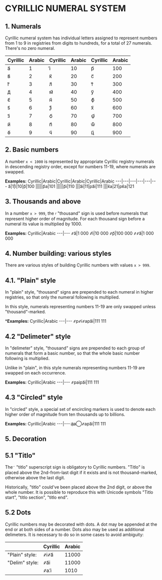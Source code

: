 # CYRILLIC NUMERAL SYSTEM

## 1. Numerals
Cyrillic numeral system has individual letters assigned to represent numbers from 1 to 9 in registries from digits to hundreds, for a total of 27 numerals. There's no zero numeral.

Cyrillic|Arabic|Cyrillic|Arabic|Cyrillic|Arabic
---|---|---|---|---|---
а҃|1|і҃|10|р҃|100
в҃|2|к҃|20|с҃|200
г҃|3|л҃|30|т҃|300
д҃|4|м҃|40|у҃|400
є҃|5|н҃|50|ф҃|500
ѕ҃|6|ѯ҃|60|х҃|600
з҃|7|ѻ҃|70|ѱ҃|700
и҃|8|п҃|80|ѿ҃|800
ѳ҃|9|ч҃|90|ц҃|900

## 2. Basic numbers
A number `x < 1000` is represented by appropriate Cyrillic registry numerals in descending registry order, except for numbers 11-19, where numerals are swapped.

**Examples:**
Cyrillic|Arabic|Cyrillic|Arabic|Cyrillic|Arabic
---|---|---|---|---|---
а҃|1|і҃|10|р҃|100
|||||р҃а|101
|||||р҃і|110
|||а҃і|11|ра҃і|111
|||к҃а|21|рк҃а|121

## 3. Thousands and above
In a number `x > 999`, the `҂` "thousand" sign is used before numerals that represent higher order of magnitude. For each thousand sign before a numeral its value is multiplied by 1000.

**Examples:**
Cyrillic|Arabic
---|---
҂а҃|1 000
҂і҃|10 000
҂р҃|100 000
҂҂а҃|1 000 000

## 4. Number building: various styles
There are various styles of building Cyrillic numbers with values `x > 999`.

## 4.1. "Plain" style
In "plain" style, "thousand" signs are prepended to each numeral in higher registries, so that only the numeral following is multiplied.

In this style, numerals representing numbers 11-19 are only swapped unless "thousand"-marked.

***Examples:**
Cyrillic|Arabic
---|---
҂р҂і҂ара҃і|111 111

## 4.2 "Delimeter" style
In "delimeter" style, "thousand" signs are prepended to each group of numerals that form a basic number, so that the whole basic number following is multiplied.

Unlike in "plain", in this style numerals representing numbers 11-19 are swapped on each occurrence.

**Examples:**
Cyrillic|Arabic
---|---
҂раіра҃і|111 111

## 4.3 "Circled" style
In "circled" style, a special set of encircling markers is used to denote each higher order of magnitude from ten thousands up to billions.

**Examples:**
Cyrillic|Arabic
---|---
а&#1160;а&#8413;҂ара҃і|111 111

## 5. Decoration

## 5.1 "Titlo"
The `҃`&nbsp; "titlo" superscript sign is obligatory to Cyrillic numbers. "Titlo" is placed above the 2nd-from-last digit if it exists and is not thousand-marked, otherwise above the last digit.

Historically, "titlo" could've been placed above the 2nd digit, or above the whole number. It is possible to reproduce this with Unicode symbols "Titlo start", "titlo section", "titlo end".

## 5.2 Dots
	
Cyrillic numbers may be decorated with dots. A dot may be appended at the end or at both sides of a number. Dots also may be used as additional delimeters. It is necessary to do so in some cases to avoid ambiguity:

||Cyrillic|Arabic
|---|---|---
|"Plain" style:|҂і҂а҃|11000
|"Delim" style:|҂а҃і|11000
||҂а.і҃|1010
